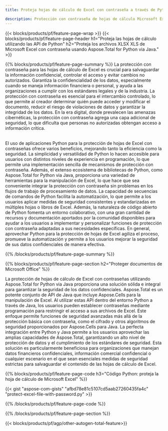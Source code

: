 ```yaml
---
title: Proteja hojas de cálculo de Excel con contraseña a través de Python 

description: Protección con contraseña de hojas de cálculo Microsoft Excel XLS XLSX a través de la aplicación Python. Aplicar contraseña con facilidad.
---
```


{{< blocks/products/pf/feature-page-wrap >}}
{{< blocks/products/pf/feature-page-header h1="Proteja las hojas de cálculo utilizando las API de Python" h2="Proteja los archivos XLSX XLS de Microsoft Excel con contraseña usando Aspose.Total for Python via Java." >}}

{{% blocks/products/pf/feature-page-summary %}}
La protección con contraseña para las hojas de cálculo de Excel es crucial para salvaguardar la información confidencial, controlar el acceso y evitar cambios no autorizados. Garantiza la confidencialidad de los datos, especialmente cuando se maneja información financiera o personal, y ayuda a las organizaciones a cumplir con los estándares legales y de la industria. La protección con contraseña es esencial para el intercambio controlado, lo que permite al creador determinar quién puede acceder y modificar el documento, reducir el riesgo de violaciones de datos y garantizar la integridad de los datos. En la era digital, donde prevalecen las amenazas cibernéticas, la protección con contraseña agrega una capa adicional de seguridad, lo que dificulta que personas no autorizadas obtengan acceso a información crítica. <br /><br />

El uso de aplicaciones Python para la protección de hojas de Excel con contraseñas ofrece varios beneficios, mejorando tanto la eficiencia como la seguridad. La simplicidad y versatilidad de Python lo hacen accesible para usuarios con distintos niveles de experiencia en programación, lo que permite una implementación sencilla de mecanismos de protección con contraseña. Además, el extenso ecosistema de bibliotecas de Python, como Aspose.Total for Python via Java, proporciona una variedad de herramientas para la manipulación de Excel, lo que hace que sea conveniente integrar la protección con contraseña sin problemas en los flujos de trabajo de procesamiento de datos. La capacidad de secuencias de comandos de Python facilita la automatización, lo que permite a los usuarios aplicar medidas de seguridad consistentes y estandarizadas en múltiples hojas o libros de Excel. Además, la naturaleza de código abierto de Python fomenta un entorno colaborativo, con una gran cantidad de recursos y documentación aportados por la comunidad disponibles para ayudar a los usuarios a implementar y personalizar funciones de protección con contraseña adaptadas a sus necesidades específicas. En general, aprovechar Python para la protección de hojas de Excel agiliza el proceso, promueve la automatización y permite a los usuarios mejorar la seguridad de sus datos confidenciales de manera efectiva.

{{% /blocks/products/pf/feature-page-summary  %}}



{{% blocks/products/pf/feature-page-section  h2="Proteger documentos de Microsoft Office" %}}

La protección de hojas de cálculo de Excel con contraseñas utilizando Aspose.Total for Python via Java proporciona una solución sólida e integral para garantizar la seguridad de los datos confidenciales. Aspose.Total es un potente conjunto de API de Java que incluye Aspose.Cells para la manipulación de Excel. Al utilizar estas API dentro del entorno Python a través de Java, los usuarios pueden establecer contraseñas mediante programación para restringir el acceso a sus archivos de Excel. Este enfoque permite funciones de seguridad avanzadas más allá de la protección básica con contraseña, como el cifrado y otros algoritmos de seguridad proporcionados por Aspose.Cells para Java. La perfecta integración entre Python y Java permite a los usuarios aprovechar las amplias capacidades de Aspose.Total, garantizando un alto nivel de protección de datos y el cumplimiento de los estándares de seguridad. Esta solución es particularmente beneficiosa para organizaciones que manejan datos financieros confidenciales, información comercial confidencial o cualquier escenario en el que sean esenciales medidas de seguridad estrictas para salvaguardar el contenido de las hojas de cálculo de Excel.

{{% blocks/products/pf/feature-page-code h3="Código Python: proteja la hoja de cálculo de Microsoft Excel" %}}

{{< gist "aspose-com-gists" "afbd78e81c5107cd5aab27260435fa4c" "protect-excel-file-with-password.py" >}}

{{% /blocks/products/pf/feature-page-code  %}}

{{% /blocks/products/pf/feature-page-section %}}

{{< blocks/products/pf/agp/other-autogen-total-feature>}}